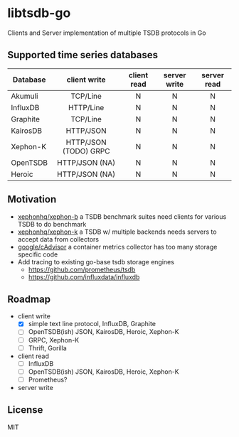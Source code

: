 # libtsdb-go

Clients and Server implementation of multiple TSDB protocols in Go

## Supported time series databases

| Database     | client write  | client read   | server write | server read |
| ------------ |:------:| :-----:| :----------: | :--: |
| Akumuli  | TCP/Line | N | N | N |
| InfluxDB | HTTP/Line | N | N | N |
| Graphite | TCP/Line | N | N | N |
| KairosDB | HTTP/JSON | N | N | N |
| Xephon-K | HTTP/JSON (TODO) GRPC | N | N | N |
| OpenTSDB | HTTP/JSON (NA) | N | N | N |
| Heroic | HTTP/JSON (NA) | N | N | N |

## Motivation

- [xephonhq/xephon-b](https://github.com/xephonhq/xephon-b) a TSDB benchmark suites need clients for various TSDB to do benchmark
- [xephonhq/xephon-k](https://github.com/xephonhq/xephon-k) a TSDB w/ multiple backends needs servers to accept data from collectors
- [google/cAdvisor](https://github.com/google/cadvisor) a container metrics collector has too many storage specific code 
- Add tracing to existing go-base tsdb storage engines
  - https://github.com/prometheus/tsdb
  - https://github.com/influxdata/influxdb

## Roadmap

- client write
  - [x] simple text line protocol, InfluxDB, Graphite
  - [ ] OpenTSDB(ish) JSON, KairosDB, Heroic, Xephon-K
  - [ ] GRPC, Xephon-K
  - [ ] Thrift, Gorilla
- client read
  - [ ] InfluxDB
  - [ ] OpenTSDB(ish) JSON, KairosDB, Heroic, Xephon-K
  - [ ] Prometheus?
- server write

## License

MIT

